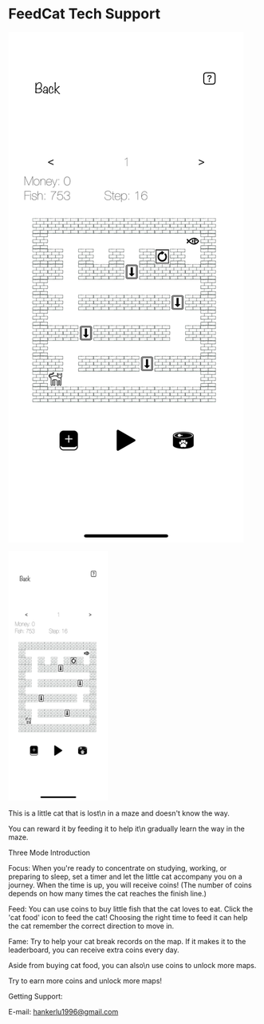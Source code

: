
# FeedCat Tech Support

![FeedCat GameScene](feedcat_app.png)

<img src="feedcat_app.png" alt="FeedCat GameScene" width="200" height="500">

This is a little cat that is lost\n in a maze and doesn't know the way.

You can reward it by feeding it to help it\n gradually learn the way in the maze.

Three Mode Introduction

Focus: When you're ready to concentrate on studying, working, or preparing to sleep, set a timer and let the little cat accompany you on a journey. When the time is up, you will receive coins! (The number of coins depends on how many times the cat reaches the finish line.)

Feed: You can use coins to buy little fish that the cat loves to eat. Click the 'cat food' icon to feed the cat! Choosing the right time to feed it can help the cat remember the correct direction to move in.

Fame: Try to help your cat break records on the map. If it makes it to the leaderboard, you can receive extra coins every day.

Aside from buying cat food, you can also\n use coins to unlock more maps.

Try to earn more coins and unlock more maps!

Getting Support:

E-mail:  hankerlu1996@gmail.com